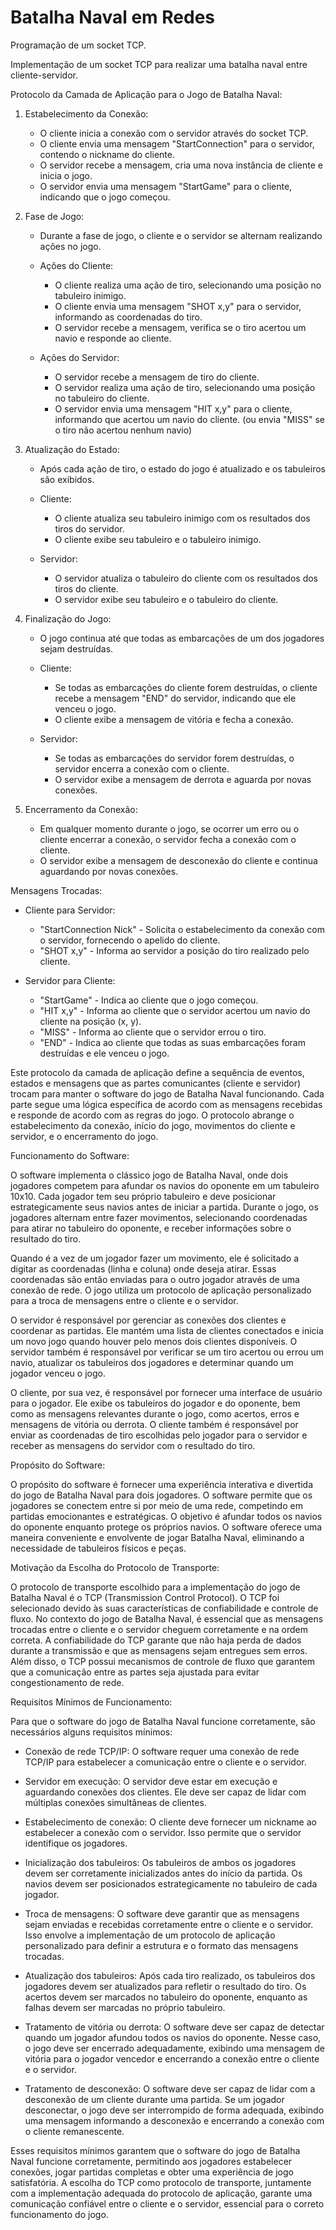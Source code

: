 # Batalha Naval em Redes
Programação de um socket TCP.

Implementação de um socket TCP para realizar uma batalha naval entre cliente-servidor.

Protocolo da Camada de Aplicação para o Jogo de Batalha Naval:

1. Estabelecimento da Conexão:
   - O cliente inicia a conexão com o servidor através do socket TCP.
   - O cliente envia uma mensagem "StartConnection" para o servidor, contendo o nickname do cliente.
   - O servidor recebe a mensagem, cria uma nova instância de cliente e inicia o jogo.
   - O servidor envia uma mensagem "StartGame" para o cliente, indicando que o jogo começou.

2. Fase de Jogo:
   - Durante a fase de jogo, o cliente e o servidor se alternam realizando ações no jogo.

   - Ações do Cliente:
     - O cliente realiza uma ação de tiro, selecionando uma posição no tabuleiro inimigo.
     - O cliente envia uma mensagem "SHOT x,y" para o servidor, informando as coordenadas do tiro.
     - O servidor recebe a mensagem, verifica se o tiro acertou um navio e responde ao cliente.

   - Ações do Servidor:
     - O servidor recebe a mensagem de tiro do cliente.
     - O servidor realiza uma ação de tiro, selecionando uma posição no tabuleiro do cliente.
     - O servidor envia uma mensagem "HIT x,y" para o cliente, informando que acertou um navio do cliente.
       (ou envia "MISS" se o tiro não acertou nenhum navio)

3. Atualização do Estado:
   - Após cada ação de tiro, o estado do jogo é atualizado e os tabuleiros são exibidos.

   - Cliente:
     - O cliente atualiza seu tabuleiro inimigo com os resultados dos tiros do servidor.
     - O cliente exibe seu tabuleiro e o tabuleiro inimigo.

   - Servidor:
     - O servidor atualiza o tabuleiro do cliente com os resultados dos tiros do cliente.
     - O servidor exibe seu tabuleiro e o tabuleiro do cliente.

4. Finalização do Jogo:
   - O jogo continua até que todas as embarcações de um dos jogadores sejam destruídas.

   - Cliente:
     - Se todas as embarcações do cliente forem destruídas, o cliente recebe a mensagem "END" do servidor,
       indicando que ele venceu o jogo.
     - O cliente exibe a mensagem de vitória e fecha a conexão.

   - Servidor:
     - Se todas as embarcações do servidor forem destruídas, o servidor encerra a conexão com o cliente.
     - O servidor exibe a mensagem de derrota e aguarda por novas conexões.

5. Encerramento da Conexão:
   - Em qualquer momento durante o jogo, se ocorrer um erro ou o cliente encerrar a conexão, o servidor fecha a conexão com o cliente.
   - O servidor exibe a mensagem de desconexão do cliente e continua aguardando por novas conexões.

Mensagens Trocadas:
- Cliente para Servidor:
  - "StartConnection Nick" - Solicita o estabelecimento da conexão com o servidor, fornecendo o apelido do cliente.
  - "SHOT x,y" - Informa ao servidor a posição do tiro realizado pelo cliente.

- Servidor para Cliente:
  - "StartGame" - Indica ao cliente que o jogo começou.
  - "HIT x,y" - Informa ao cliente que o servidor acertou um navio do cliente na posição (x, y).
  - "MISS" - Informa ao cliente que o servidor errou o tiro.
  - "END" - Indica ao cliente que todas as suas embarcações foram destruídas e ele venceu o jogo.

Este protocolo da camada de aplicação define a sequência de eventos, estados e mensagens que as partes comunicantes (cliente e servidor) trocam para manter o software do jogo de Batalha Naval funcionando. Cada parte segue uma lógica específica de acordo com as mensagens recebidas e responde de acordo com as regras do jogo. O protocolo abrange o estabelecimento da conexão, início do jogo, movimentos do cliente e servidor, e o encerramento do jogo.

Funcionamento do Software:

O software implementa o clássico jogo de Batalha Naval, onde dois jogadores competem para afundar os navios do oponente em um tabuleiro 10x10. Cada jogador tem seu próprio tabuleiro e deve posicionar estrategicamente seus navios antes de iniciar a partida. Durante o jogo, os jogadores alternam entre fazer movimentos, selecionando coordenadas para atirar no tabuleiro do oponente, e receber informações sobre o resultado do tiro.

Quando é a vez de um jogador fazer um movimento, ele é solicitado a digitar as coordenadas (linha e coluna) onde deseja atirar. Essas coordenadas são então enviadas para o outro jogador através de uma conexão de rede. O jogo utiliza um protocolo de aplicação personalizado para a troca de mensagens entre o cliente e o servidor.

O servidor é responsável por gerenciar as conexões dos clientes e coordenar as partidas. Ele mantém uma lista de clientes conectados e inicia um novo jogo quando houver pelo menos dois clientes disponíveis. O servidor também é responsável por verificar se um tiro acertou ou errou um navio, atualizar os tabuleiros dos jogadores e determinar quando um jogador venceu o jogo.

O cliente, por sua vez, é responsável por fornecer uma interface de usuário para o jogador. Ele exibe os tabuleiros do jogador e do oponente, bem como as mensagens relevantes durante o jogo, como acertos, erros e mensagens de vitória ou derrota. O cliente também é responsável por enviar as coordenadas de tiro escolhidas pelo jogador para o servidor e receber as mensagens do servidor com o resultado do tiro.

Propósito do Software:

O propósito do software é fornecer uma experiência interativa e divertida do jogo de Batalha Naval para dois jogadores. O software permite que os jogadores se conectem entre si por meio de uma rede, competindo em partidas emocionantes e estratégicas. O objetivo é afundar todos os navios do oponente enquanto protege os próprios navios. O software oferece uma maneira conveniente e envolvente de jogar Batalha Naval, eliminando a necessidade de tabuleiros físicos e peças.

Motivação da Escolha do Protocolo de Transporte:

O protocolo de transporte escolhido para a implementação do jogo de Batalha Naval é o TCP (Transmission Control Protocol). O TCP foi selecionado devido às suas características de confiabilidade e controle de fluxo. No contexto do jogo de Batalha Naval, é essencial que as mensagens trocadas entre o cliente e o servidor cheguem corretamente e na ordem correta. A confiabilidade do TCP garante que não haja perda de dados durante a transmissão e que as mensagens sejam entregues sem erros. Além disso, o TCP possui mecanismos de controle de fluxo que garantem que a comunicação entre as partes seja ajustada para evitar congestionamento de rede.

Requisitos Mínimos de Funcionamento:

Para que o software do jogo de Batalha Naval funcione corretamente, são necessários alguns requisitos mínimos:

- Conexão de rede TCP/IP: O software requer uma conexão de rede TCP/IP para estabelecer a comunicação entre o cliente e o servidor.

- Servidor em execução: O servidor deve estar em execução e aguardando conexões dos clientes. Ele deve ser capaz de lidar com múltiplas conexões simultâneas de clientes.

- Estabelecimento de conexão: O cliente deve fornecer um nickname ao estabelecer a conexão com o servidor. Isso permite que o servidor identifique os jogadores.

- Inicialização dos tabuleiros: Os tabuleiros de ambos os jogadores devem ser corretamente inicializados antes do início da partida. Os navios devem ser posicionados estrategicamente no tabuleiro de cada jogador.

- Troca de mensagens: O software deve garantir que as mensagens sejam enviadas e recebidas corretamente entre o cliente e o servidor. Isso envolve a implementação de um protocolo de aplicação personalizado para definir a estrutura e o formato das mensagens trocadas.

- Atualização dos tabuleiros: Após cada tiro realizado, os tabuleiros dos jogadores devem ser atualizados para refletir o resultado do tiro. Os acertos devem ser marcados no tabuleiro do oponente, enquanto as falhas devem ser marcadas no próprio tabuleiro.

- Tratamento de vitória ou derrota: O software deve ser capaz de detectar quando um jogador afundou todos os navios do oponente. Nesse caso, o jogo deve ser encerrado adequadamente, exibindo uma mensagem de vitória para o jogador vencedor e encerrando a conexão entre o cliente e o servidor.

- Tratamento de desconexão: O software deve ser capaz de lidar com a desconexão de um cliente durante uma partida. Se um jogador desconectar, o jogo deve ser interrompido de forma adequada, exibindo uma mensagem informando a desconexão e encerrando a conexão com o cliente remanescente.

Esses requisitos mínimos garantem que o software do jogo de Batalha Naval funcione corretamente, permitindo aos jogadores estabelecer conexões, jogar partidas completas e obter uma experiência de jogo satisfatória. A escolha do TCP como protocolo de transporte, juntamente com a implementação adequada do protocolo de aplicação, garante uma comunicação confiável entre o cliente e o servidor, essencial para o correto funcionamento do jogo.
